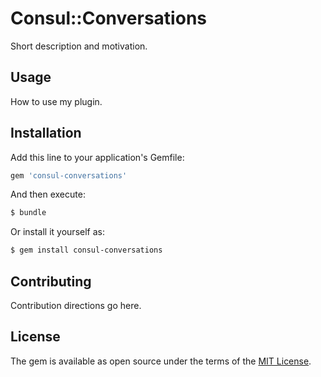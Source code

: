 # Consul::Conversations
Short description and motivation.

## Usage
How to use my plugin.

## Installation
Add this line to your application's Gemfile:

```ruby
gem 'consul-conversations'
```

And then execute:
```bash
$ bundle
```

Or install it yourself as:
```bash
$ gem install consul-conversations
```

## Contributing
Contribution directions go here.

## License
The gem is available as open source under the terms of the [MIT License](http://opensource.org/licenses/MIT).
